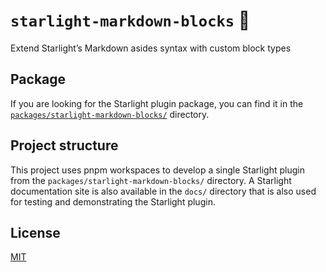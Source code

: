 # `starlight-markdown-blocks` 📝

Extend Starlight’s Markdown asides syntax with custom block types

## Package

If you are looking for the Starlight plugin package, you can find it in the [`packages/starlight-markdown-blocks/`](/packages/starlight-markdown-blocks/) directory.

## Project structure

This project uses pnpm workspaces to develop a single Starlight plugin from the `packages/starlight-markdown-blocks/` directory. A Starlight documentation site is also available in the `docs/` directory that is also used for testing and demonstrating the Starlight plugin.

## License

[MIT](/LICENSE)
